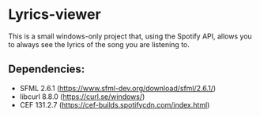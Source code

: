 # Lyrics-viewer
This is a small windows-only project that, using the Spotify API, allows you to always see the lyrics of the song you are listening to.

## Dependencies:
- SFML 2.6.1 (https://www.sfml-dev.org/download/sfml/2.6.1/)
- libcurl 8.8.0 (https://curl.se/windows/)
- CEF 131.2.7 (https://cef-builds.spotifycdn.com/index.html)